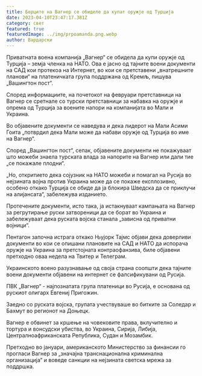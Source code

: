 ```yaml
---
title: Борците на Вагнер се обиделе да купат оружје од Турција
date: 2023-04-10T23:47:17.381Z
category: свет
featured: true
featuredImage: ../img/prpoamanda.png.webp
author: Вардарски
---
```


Приватната воена компанија „Вагнер“ се обидела да купи оружје од Турција – земја членка на НАТО. Ова е јасно од тајните воени документи на САД кои протекоа на Интернет, во кои се претставени „внатрешните планови“ на платеничката група поддржана од Кремљ, пишува „Вашингтон пост“.

Според информациите, на почетокот на февруари претставници на Вагнер се сретнале со турски претставници за набавка на оружје и опрема од Турција за воените напори на компанијата во Мали и Украина.

Во објавените документи се наведува и дека лидерот на Мали Асими Гоита „потврдил дека Мали може да набави оружје од Турција во име на Вагнер“.

Според „Вашингтон пост“, сепак, објавените документи не покажуваат што можеби знаела турската влада за напорите на Вагнер или дали тие „се покажале плодни“.

„Но, откритието дека сојузник на НАТО можеби и помагал на Русија во нејзината војна против Украина може да се покаже експлозивно, особено откако Турција се обиде да ја блокира Шведска да се приклучи на алијансата“, забележува изданието.

Протечените документи, исто така, ја истакнуваат кампањата на Вагнер за регрутирање руски затвореници да се борат во Украина и забележуваат дека руската војска станала „зависна од приватни војници“.

Пентагон започна истрага откако Њујорк Тајмс објави дека доверливи документи во кои се опишани плановите на САД и НАТО да испорача оружје на Украина за претстојната контраофанзива, биле објавени претходно оваа недела на Твитер и Телеграм.

Украинското воено разузнавање од своја страна соопшти дека тајните воени документи објавени на интернет се фалсификувани од Русија.

ПВК „Вагнер“ - најпознатата група платеници во Русија, е основана од рускиот олигарх Евгениј Пригожин.

Заедно со руската војска, групата учествуваше во битките за Соледар и Бахмут во регионот на Доњецк.

Вагнер е обвинет за кршење на човековите права, вклучително и тортура и вонсудски убиства, во Украина, Сирија, Либија, Централноафриканската Република, Судан и Мозамбик.

Претходно во јануари, американското Министерство за финансии го прогласи Вагнер за „значајна транснационална криминална организација“ и воведе санкции на нејзината светска мрежа за поддршка.
